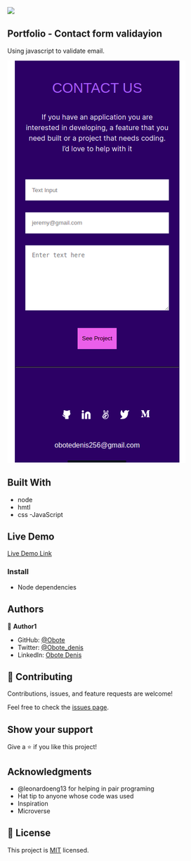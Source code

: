 ![](https://img.shields.io/badge/Microverse-blueviolet)

## Portfolio - Contact form validayion 

Using javascript to validate email.


![screenshot](./app_screenshot.png)


## Built With

- node
- hmtl
- css
-JavaScript
## Live Demo

[Live Demo Link](https://obote.github.io/Profile/)



### Install
- Node dependencies


## Authors

👤 **Author1**

- GitHub: [@Obote](https://github.com/Obote)
- Twitter: [@Obote_denis](https://twitter.com/Obote_denis)
- LinkedIn: [Obote Denis](https://www.linkedin.com/in/obote-denis-9859a2a3/)

## 🤝 Contributing

Contributions, issues, and feature requests are welcome!

Feel free to check the [issues page](../../issues/).

## Show your support

Give a ⭐️ if you like this project!

## Acknowledgments
- @leonardoeng13 for helping in pair programing
- Hat tip to anyone whose code was used
- Inspiration
- Microverse

## 📝 License

This project is [MIT](./MIT.md) licensed.
